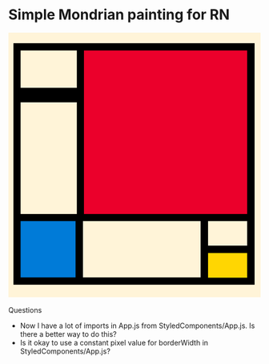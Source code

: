 # Simple Mondrian painting for RN

![Screenshot iOS](./screenshot.png?raw=true "Screenshot iOS")

Questions
- Now I have a lot of imports in App.js from StyledComponents/App.js. Is there a better way to do this?
- Is it okay to use a constant pixel value for borderWidth in StyledComponents/App.js?